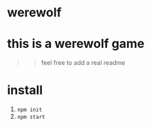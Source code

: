 # werewolf

# this is a werewolf game

>>feel free to add a real readme

# install

1. ```npm init```
2. ```npm start```